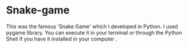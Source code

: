 # Snake-game
This was the famous 'Snake Game' which I developed in Python. 
I used pygame library.
You can execute it in your terminal or through the Python Shell if you have it installed in your computer . 